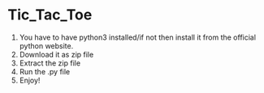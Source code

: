 # Tic_Tac_Toe
1. You have to have python3 installed/if not then install it from the official python website.
2. Download it as zip file
3. Extract the zip file
4. Run the .py file 
5. Enjoy!
